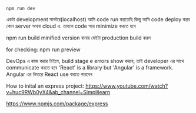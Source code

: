 ```
npm run dev
```

একটা development সার্ভারে(localhost) আমি code run করতেছি
কিন্তু আমি code deploy করব কোন server অথবা cloud এ. তাহলে code আর minimize করতে হবে

npm run build
minified version বানায় যেইটা production build করল

for checking: npm run preview

DevOps এ কাজ করার টাইমে, build stage e errors show করবে, তাই developer এর সাথে communicate করতে হবে 
'React' is a library but 'Angular' is a framework. Angular এর ভিতরে React use করতে পারবেন 

How to inital an express project: https://www.youtube.com/watch?v=huc9RWb0yX4&ab_channel=Simplilearn

https://www.npmjs.com/package/express
